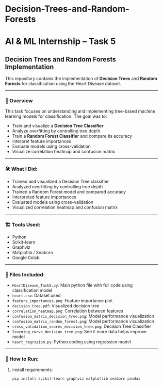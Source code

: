 # Decision-Trees-and-Random-Forests
# AI & ML Internship – Task 5  
## Decision Trees and Random Forests Implementation

This repository contains the implementation of **Decision Trees** and **Random Forests** for classification using the Heart Disease dataset.

---

### 📑 Overview

This task focuses on understanding and implementing tree-based machine learning models for classification. The goal was to:
- Train and visualize a **Decision Tree Classifier**
- Analyze overfitting by controlling tree depth
- Train a **Random Forest Classifier** and compare its accuracy
- Interpret feature importances
- Evaluate models using cross-validation
- Visualize correlation heatmap and confusion matrix

---

### 🛠️ What I Did:
- Trained and visualized a Decision Tree classifier
- Analyzed overfitting by controlling tree depth
- Trained a Random Forest model and compared accuracy
- Interpreted feature importances
- Evaluated models using cross-validation
- Visualized correlation heatmap and confusion matrix

---

### 🏗️ Tools Used:
- Python
- Scikit-learn
- Graphviz
- Matplotlib / Seaborn
- Google Colab

---

### 📁 Files Included:
- `HeartDisease_Task5.py`: Main python file with full code using classification model
- `heart.csv`: Dataset used
- `feature_importances.png`: Feature importance plot
- `decision_tree.pdf`: Visualized decision tree
- `correlation_heatmap.png`: Correlation between features
- `confusion_matrix_decision_tree.png`: Model performance visualization
- `confusion_matrix_random_forest.png`: Model performance visualization
- `cross_validation_scores_decision_tree.png`: Decision Tree Classifier
- `learning_curve_decision_tree.png`: See if more data helps improve model
- `heart_regrssion.py`: Python coding using regression model
---

### 🚀 How to Run:
1. Install requirements:
   ```bash
   pip install scikit-learn graphviz matplotlib seaborn pandas
